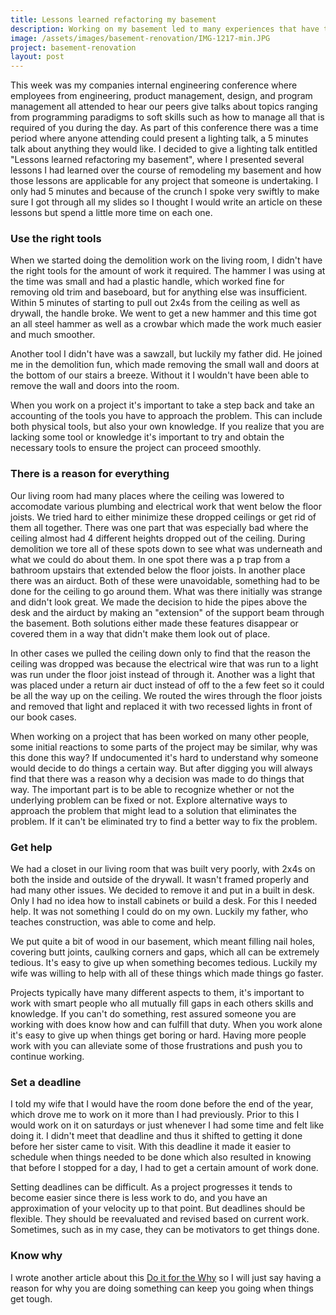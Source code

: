 ```yaml
---
title: Lessons learned refactoring my basement
description: Working on my basement led to many experiences that have taught me important lessons
image: /assets/images/basement-renovation/IMG-1217-min.JPG
project: basement-renovation
layout: post
---
```


This week was my companies internal engineering conference where employees from engineering, product management, design, and program management all attended to hear our peers give talks about topics ranging from programming paradigms to soft skills such as how to manage all that is required of you during the day.  As part of this conference there was a time period where anyone attending could present a lighting talk, a 5 minutes talk about anything they would like. I decided to give a lighting talk entitled "Lessons learned refactoring my basement", where I presented several lessons I had learned over the course of remodeling my basement and how those lessons are applicable for any project that someone is undertaking. I only had 5 minutes and because of the crunch I spoke very swiftly to make sure I got through all my slides so I thought I would write an article on these lessons but spend a little more time on each one.

### Use the right tools
When we started doing the demolition work on the living room, I didn't have the right tools for the amount of work it required. The hammer I was using at the time was small and had a plastic handle, which worked fine for removing old trim and baseboard, but for anything else was insufficient. Within 5 minutes of starting to pull out 2x4s from the ceiling as well as drywall, the handle broke. We went to get a new hammer and this time got an all steel hammer as well as a crowbar which made the work much easier and much smoother.

Another tool I didn't have was a sawzall, but luckily my father did. He joined me in the demolition fun, which made removing the small wall and doors at the bottom of our stairs a breeze. Without it I wouldn't have been able to remove the wall and doors into the room.

When you work on a project it's important to take a step back and take an accounting of the tools you have to approach the problem. This can include both physical tools, but also your own knowledge. If you realize that you are lacking some tool or knowledge it's important to try and obtain the necessary tools to ensure the project can proceed smoothly.

### There is a reason for everything
Our living room had many places where the ceiling was lowered to accomodate various plumbing and electrical work that went below the floor joists. We tried hard to either minimize these dropped ceilings or get rid of them all together. There was one part that was especially bad where the ceiling almost had 4 different heights dropped out of the ceiling. During demolition we tore all of these spots down to see what was underneath and what we could do about them. In one spot there was a p trap from a bathroom upstairs that extended below the floor joists. In another place there was an airduct. Both of these were unavoidable, something had to be done for the ceiling to go around them. What was there initially was strange and didn't look great. We made the decision to hide the pipes above the desk and the airduct by making an "extension" of the support beam through the basement. Both solutions either made these features disappear or covered them in a way that didn't make them look out of place.

In other cases we pulled the ceiling down only to find that the reason the ceiling was dropped was because the electrical wire that was run to a light was run under the floor joist instead of through it. Another was a light that was placed under a return air duct instead of off to the a few feet so it could be all the way up on the ceiling. We routed the wires through the floor joists and removed that light and replaced it with two recessed lights in front of our book cases.

When working on a project that has been worked on many other people, some initial reactions to some parts of the project may be similar, why was this done this way? If undocumented it's hard to understand why someone would decide to do things a certain way. But after digging you will always find that there was a reason why a decision was made to do things that way. The important part is to be able to recognize whether or not the underlying problem can be fixed or not. Explore alternative ways to approach the problem that might lead to a solution that eliminates the problem. If it can't be eliminated try to find a better way to fix the problem.

### Get help
We had a closet in our living room that was built very poorly, with 2x4s on both the inside and outside of the drywall. It wasn't framed properly and had many other issues. We decided to remove it and put in a built in desk. Only I had no idea how to install cabinets or build a desk. For this I needed help. It was not something I could do on my own. Luckily my father, who teaches construction, was able to come and help.

We put quite a bit of wood in our basement, which meant filling nail holes, covering butt joints, caulking corners and gaps, which all can be extremely tedious. It's easy to give up when something becomes tedious. Luckily my wife was willing to help with all of these things which made things go faster.

Projects typically have many different aspects to them, it's important to work with smart people who all mutually fill gaps in each others skills and knowledge. If you can't do something, rest assured someone you are working with does know how and can fulfill that duty. When you work alone it's easy to give up when things get boring or hard. Having more people work with you can alleviate some of those frustrations and push you to continue working.

### Set a deadline
I told my wife that I would have the room done before the end of the year, which drove me to work on it more than I had previously. Prior to this I would work on it on saturdays or just whenever I had some time and felt like doing it. I didn't meet that deadline and thus it shifted to getting it done before her sister came to visit. With this deadline it made it easier to schedule when things needed to be done which also resulted in knowing that before I stopped for a day, I had to get a certain amount of work done.

Setting deadlines can be difficult. As a project progresses it tends to become easier since there is less work to do, and you have an approximation of your velocity up to that point. But deadlines should be flexible. They should be reevaluated and revised based on current work. Sometimes, such as in my case, they can be motivators to get things done.

### Know why
I wrote another article about this [Do it for the Why](/2017/12/08/do-it-for-the-why.html) so I will just say having a reason for why you are doing something can keep you going when things get tough.